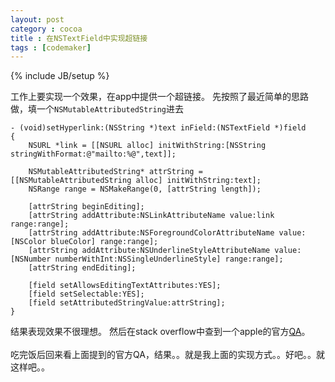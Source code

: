 ```yaml
---
layout: post
category : cocoa
title : 在NSTextField中实现超链接
tags : [codemaker]
---
```

{% include JB/setup %}

工作上要实现一个效果，在app中提供一个超链接。
先按照了最近简单的思路做，填一个`NSMutableAttributedString`进去

	- (void)setHyperlink:(NSString *)text inField:(NSTextField *)field
	{
    	NSURL *link = [[NSURL alloc] initWithString:[NSString stringWithFormat:@"mailto:%@",text]];
    
    	NSMutableAttributedString* attrString = [[NSMutableAttributedString alloc] initWithString:text];
    	NSRange range = NSMakeRange(0, [attrString length]);
    
    	[attrString beginEditing];
    	[attrString addAttribute:NSLinkAttributeName value:link range:range];
    	[attrString addAttribute:NSForegroundColorAttributeName value:[NSColor blueColor] range:range];
    	[attrString addAttribute:NSUnderlineStyleAttributeName value:[NSNumber numberWithInt:NSSingleUnderlineStyle] range:range];
    	[attrString endEditing];
    
    	[field setAllowsEditingTextAttributes:YES];
    	[field setSelectable:YES];
    	[field setAttributedStringValue:attrString];
	}
结果表现效果不很理想。
然后在stack overflow中查到一个apple的官方[QA](https://developer.apple.com/library/mac/#qa/qa2006/qa1487.html)。
<br/>
<br/>
吃完饭后回来看上面提到的官方QA，结果。。就是我上面的实现方式。。好吧。。就这样吧。。